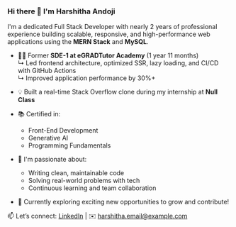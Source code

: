 ### Hi there 👋 I'm Harshitha Andoji

I'm a dedicated Full Stack Developer with nearly 2 years of professional experience building scalable, responsive, and high-performance web applications using the **MERN Stack** and **MySQL**.

- 🧑‍💻 Former **SDE-1 at eGRADTutor Academy** (1 year 11 months)  
  ↳ Led frontend architecture, optimized SSR, lazy loading, and CI/CD with GitHub Actions  
  ↳ Improved application performance by 30%+

- 💡 Built a real-time Stack Overflow clone during my internship at **Null Class**

- 📚 Certified in:
  - Front-End Development
  - Generative AI
  - Programming Fundamentals

- 🌱 I'm passionate about:
  - Writing clean, maintainable code
  - Solving real-world problems with tech
  - Continuous learning and team collaboration

- 🚀 Currently exploring exciting new opportunities to grow and contribute!

📫 Let’s connect: [LinkedIn](https://www.linkedin.com/in/your-link/) | ✉️ harshitha.email@example.com
